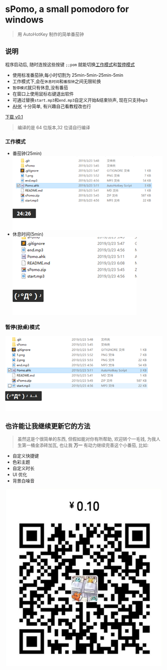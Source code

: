 # sPomo, a small pomodoro for windows

> 用 AutoHotKey 制作的简单番茄钟

## 说明

程序启动后, 随时连按这些按键 `;;pom` 就能切换[工作模式](###工作模式)和[暂停模式](###暂停模式)

- 使用标准番茄钟,每小时切割为 25min-5min-25min-5min
- 工作模式下,会在`休息时间`和`番茄钟`之间无限轮换
- `暂停模式`就只有休息,没有番茄
- 在窗口上使用鼠标右键退出软件
- 可通过替换`start.mp3`和`end.mp3`自定义开始&结束铃声, 现在只支持`mp3`
- [AHK](https://www.autohotkey.com/) 十分简单, 有兴趣自己看教程改也行

[下载 v0.1](https://github.com/Envl/sPomo/releases/download/v0.1/sPomo.zip)

> 编译的是 64 位版本,32 位请自行编译

### 工作模式

- 番茄钟(25min)
  ![image](img/2-0.png)
- 休息时间(5min)
  ![image](img/2-1.png)

### 暂停(掀桌)模式

![image](img/3.png)

## 也许能让我继续更新它的方法

> 虽然这是个很简单的东西, 但假如能对你有所帮助, 欢迎转个一毛钱, 为我人生第一桶金添砖加瓦, 也让我 **万一** 有动力继续完善这个小番茄, 比如:

- 自定义快捷键
- 色彩主题
- 自定义时长
- UI 优化
- 背景白噪音

![image](img/qr.jpg)
